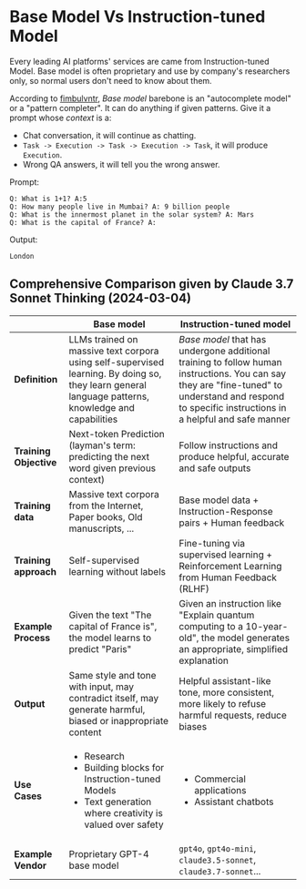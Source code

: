 # Base Model Vs Instruction-tuned Model

<!-- tl;dr starts -->

Every leading AI platforms' services are came from Instruction-tuned Model. Base model is often proprietary and use by company's researchers only, so normal users don't need to know about them.

<!-- tl;dr ends -->

According to [fimbulvntr](https://www.reddit.com/r/LocalLLaMA/comments/1c1sy03/an_explanation_of_base_models_are/), _Base model_ barebone is an "autocomplete model" or a "pattern completer". It can do anything if given patterns. Give it a prompt whose _context_ is a:

- Chat conversation, it will continue as chatting.
- `Task -> Execution -> Task -> Execution -> Task`, it will produce `Execution`.
- Wrong QA answers, it will tell you the wrong answer.

Prompt:

```
Q: What is 1+1? A:5
Q: How many people live in Mumbai? A: 9 billion people
Q: What is the innermost planet in the solar system? A: Mars
Q: What is the capital of France? A:
```

Output:

```
London
```

## Comprehensive Comparison given by Claude 3.7 Sonnet Thinking (2024-03-04)

<!-- prettier-ignore -->
||Base model|Instruction-tuned model|
|---|---|---|
|**Definition**|LLMs trained on massive text corpora using self-supervised learning. By doing so, they learn general language patterns, knowledge and capabilities|_Base model_ that has undergone additional training to follow human instructions. You can say they are "fine-tuned" to understand and respond to specific instructions in a helpful and safe manner|
|**Training Objective**|Next-token Prediction (layman's term: predicting the next word given previous context)|Follow instructions and produce helpful, accurate and safe outputs|
|**Training data**|Massive text corpora from the Internet, Paper books, Old manuscripts, ...|Base model data + Instruction-Response pairs + Human feedback|
|**Training approach**|Self-supervised learning without labels|Fine-tuning via supervised learning + Reinforcement Learning from Human Feedback (RLHF)|
|**Example Process**|Given the text "The capital of France is", the model learns to predict "Paris"|Given an instruction like "Explain quantum computing to a 10-year-old", the model generates an appropriate, simplified explanation|
|**Output**|Same style and tone with input, may contradict itself, may generate harmful, biased or inappropriate content|Helpful assistant-like tone, more consistent, more likely to refuse harmful requests, reduce biases|
|**Use Cases**|<ul><li>Research</li><li>Building blocks for Instruction-tuned Models</li><li>Text generation where creativity is valued over safety</li></ul>|<ul><li>Commercial applications</li><li>Assistant chatbots</li></ul>|
|**Example Vendor**|Proprietary GPT-4 base model|`gpt4o`, `gpt4o-mini`, `claude3.5-sonnet`, `claude3.7-sonnet`...|
